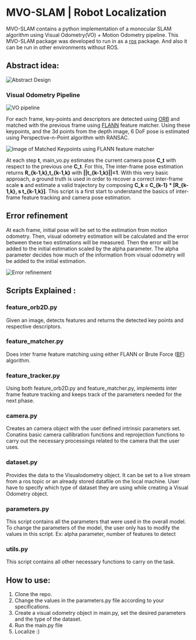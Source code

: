 # MVO-SLAM | Robot Localization 
MVO-SLAM contains a python implementation of a monocular SLAM algorithm using Visual Odometry(VO) + Motion Odometry pipeline. This MVO-SLAM package was developed to run in as a [ros](http://wiki.ros.org/) package. And also it can be run in other environments without ROS.

## Abstract idea: 
![Abstract Design](https://github.com/ShafeekSaleem/RobotLocalization/blob/master/src/Images/abstract.jpg)

### Visual Odometry Pipeline
![VO pipeline](https://github.com/ShafeekSaleem/RobotLocalization/blob/master/src/Images/vo.jpg)

For each frame, key-points and descriptors are detected using [ORB](https://docs.opencv.org/3.4/d1/d89/tutorial_py_orb.html) and matched with the previous frame using [FLANN](https://docs.opencv.org/2.4/modules/flann/doc/flann_fast_approximate_nearest_neighbor_search.html) feature matcher. Using these keypoints, and the 3d points from the depth image, 6 DoF pose is estimated using Perspective-n-Point algorithm with RANSAC.

![Image of Matched Keypoints using FLANN feature matcher](https://github.com/ShafeekSaleem/RobotLocalization/blob/master/src/Images/flann.png)

At each step **t**, main_vo.py estimates the current camera pose **C_t** with respect to the previous one **C_t**. For this, The inter-frame pose estimation returns **R_{k-1,k},t_{k-1,k}** with **||t_{k-1,k}||=1**. With this very basic approach, a ground truth is used in order to recover a correct inter-frame scale **s** and estimate a valid trajectory by composing **C_k = C_{k-1} * [R_{k-1,k}, s t_{k-1,k}]**. This script is a first start to understand the basics of inter-frame feature tracking and camera pose estimation.

## Error refinement
At each frame, initial pose will be set to the estimation from motion odometry. Then, visual odometry estimation will be calculated and the error between these two estimations will be measured. Then the error will be added to the initial estimation scaled by the alpha parameter. The alpha parameter decides how much of the information from visual odometry will be added to the initial estimation.

![Error refinement](https://github.com/ShafeekSaleem/RobotLocalization/blob/master/src/Images/illus.png)

## Scripts Explained : 
### feature_orb2D.py
Given an image, detects features and returns the detected key points and respective descriptors.

### feature_matcher.py
Does inter frame feature matching using either FLANN or Brute Force ([BF](https://docs.opencv.org/3.4/d3/da1/classcv_1_1BFMatcher.html)) algorithm. 

### feature_tracker.py
Using both feature_orb2D.py and feature_matcher.py, implements inter frame feature tracking and keeps track of the parameters needed for the next phase.

### camera.py
Creates an camera object with the user defined intrinsic parameters set. Conatins basic camera callibration functions and reprojection functions to carry out the necessary processings related to the camera that the user uses.

### dataset.py
Provides the data to the Visualodometry object. It can be set to a live stream from a ros topic or an already stored datafile on the local machine. User have to specify which type of dataset they are using while creating a Visual Odometry object.

### parameters.py
This script contains all the parameters that were used in the overall model. To change the parameters of the model, the user only has to modify the values in this script.
Ex: alpha parameter, number of features to detect

### utils.py
This script contains all other necessary functions to carry on the task.

## How to use:
1. Clone the repo.
2. Change the values in the parameters.py file according to your specifications.
3. Create a visual odometry object in main.py, set the desired parameters and the type of the dataset.
4. Run the main.py file
5. Localize :)

